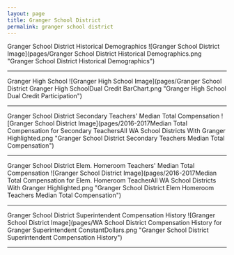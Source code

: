 ```yaml
---
layout: page
title: Granger School District
permalink: granger school district
---
```



Granger School District Historical Demographics
![Granger School District Image](pages/Granger School District Historical Demographics.png "Granger School District Historical Demographics")

___

Granger High School
![Granger High School Image](pages/Granger School District Granger High SchoolDual Credit BarChart.png "Granger High School Dual Credit Participation")

___

Granger School District Secondary Teachers' Median Total Compensation
![Granger School District Image](pages/2016-2017Median Total Compensation for Secondary TeachersAll WA School Districts With Granger Highlighted.png "Granger School District Secondary Teachers Median Total Compensation")

___

Granger School District Elem. Homeroom Teachers' Median Total Compensation
![Granger School District Image](pages/2016-2017Median Total Compensation for Elem. Homeroom TeacherAll WA School Districts With Granger Highlighted.png "Granger School District Elem Homeroom Teachers Median Total Compensation")

___

Granger School District Superintendent Compensation History
![Granger School District Image](pages/WA School District Compensation History for Granger Superintendent ConstantDollars.png "Granger School District Superintendent Compensation History")

___

